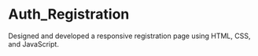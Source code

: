 # Auth_Registration
Designed and developed a responsive registration page using HTML, CSS, and JavaScript.

